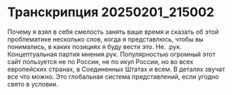 # Транскрипция 20250201_215002

Почему я взял в себя смелость занять ваше время и сказать об этой проблематике несколько слов, когда я представлюсь, чтобы вы понимались, в каких позициях я буду вести это. Не. .рук. Концептуальная партия мнения.рук. Популярностью огромный этот сайт пользуется не по России, не по икул России, но во всех европейских странах, в Соединенных Штатах и всем. В деталях звучат все что можно. Это глобальная система представлений, если угодно свято в условии.